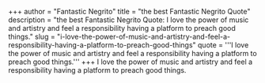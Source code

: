 +++
author = "Fantastic Negrito"
title = "the best Fantastic Negrito Quote"
description = "the best Fantastic Negrito Quote: I love the power of music and artistry and feel a responsibility having a platform to preach good things."
slug = "i-love-the-power-of-music-and-artistry-and-feel-a-responsibility-having-a-platform-to-preach-good-things"
quote = '''I love the power of music and artistry and feel a responsibility having a platform to preach good things.'''
+++
I love the power of music and artistry and feel a responsibility having a platform to preach good things.
